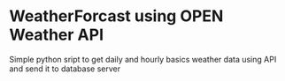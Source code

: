 # WeatherForcast using OPEN Weather API


Simple python sript to get daily and hourly basics weather data using API and send it to database server

